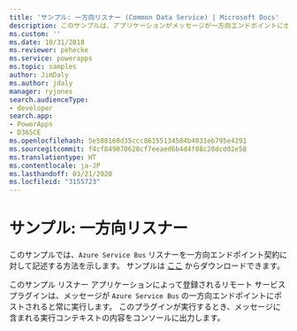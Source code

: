 ```yaml
---
title: 'サンプル: 一方向リスナー (Common Data Service) | Microsoft Docs'
description: このサンプルは、アプリケーションがメッセージが一方向エンドポイントにポストされると常に実行するリモート サービス プラグインを登録する方法を示します。
ms.custom: ''
ms.date: 10/31/2018
ms.reviewer: pehecke
ms.service: powerapps
ms.topic: samples
author: JimDaly
ms.author: jdaly
manager: ryjones
search.audienceType:
- developer
search.app:
- PowerApps
- D365CE
ms.openlocfilehash: 5e588160d35ccc86155134584b4031eb795e4191
ms.sourcegitcommit: f4cf849070628cf7eeaed6b4d4f08c20dcd02e58
ms.translationtype: HT
ms.contentlocale: ja-JP
ms.lasthandoff: 03/21/2020
ms.locfileid: "3155723"
---
```

# <a name="sample-one-way-listener"></a>サンプル: 一方向リスナー

<!-- https://docs.microsoft.com/dynamics365/customer-engagement/developer/sample-one-way-listener -->

このサンプルでは、`Azure Service Bus` リスナーを一方向エンドポイント契約に対して記述する方法を示します。 サンプルは [ここ](https://github.com/Microsoft/PowerApps-Samples/tree/master/cds/orgsvc/C%23/OneWayListeners) からダウンロードできます。

このサンプル リスナー アプリケーションによって登録されるリモート サービス プラグインは、メッセージが `Azure Service Bus` の一方向エンドポイントにポストされると常に実行します。 このプラグインが実行するとき、メッセージに含まれる実行コンテキストの内容をコンソールに出力します。 
